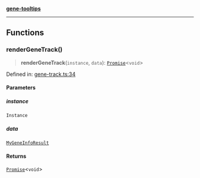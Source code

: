[**gene-tooltips**](README.md)

***

## Functions

### renderGeneTrack()

> **renderGeneTrack**(`instance`, `data`): [`Promise`](https://developer.mozilla.org/docs/Web/JavaScript/Reference/Global_Objects/Promise)\<`void`\>

Defined in: [gene-track.ts:34](https://github.com/mattjmeier/gene-tooltips/blob/7d15e7541844d8a92c64035715067ebe47aab9e4/src/gene-track.ts#L34)

#### Parameters

##### instance

`Instance`

##### data

[`MyGeneInfoResult`](config.md#mygeneinforesult)

#### Returns

[`Promise`](https://developer.mozilla.org/docs/Web/JavaScript/Reference/Global_Objects/Promise)\<`void`\>
